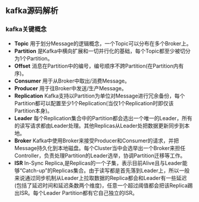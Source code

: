 ## kafka源码解析

### kafka关键概念

* **Topic** 用于划分Message的逻辑概念，一个Topic可以分布在多个Broker上。
* **Partition** 是Kafka中横向扩展和一切并行化的基础，每个Topic都至少被切分为1个Partition。
* **Offset** 消息在Partition中的编号，编号顺序不跨Partition(在Partition内有序)。
* **Consumer** 用于从Broker中取出/消费Message。
* **Producer** 用于往Broker中发送/生产Message。
* **Replication** Kafka支持以Partition为单位对Message进行冗余备份，每个Partition都可以配置至少1个Replication(当仅1个Replication时即仅该Partition本身)。
* **Leader** 每个Replication集合中的Partition都会选出一个唯一的Leader，所有的读写请求都由Leader处理。其他Replicas从Leader处把数据更新同步到本地。
* **Broker** Kafka中使用Broker来接受Producer和Consumer的请求，并把Message持久化到本地磁盘。每个Cluster当中会选举出一个Broker来担任Controller，负责处理Partition的Leader选举，协调Partition迁移等工作。
* **ISR** In-Sync Replica,是Replicas的一个子集，表示目前Alive且与Leader能够“Catch-up”的Replicas集合。由于读写都是首先落到Leader上，所以一般来说通过同步机制从Leader上拉取数据的Replica都会和Leader有一些延迟(包括了延迟时间和延迟条数两个维度)，任意一个超过阈值都会把该Replica踢出ISR。每个Leader Partition都有它自己独立的ISR。

